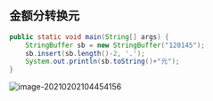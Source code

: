 ##  金额分转换元

```java
public static void main(String[] args) {
    StringBuffer sb = new StringBuffer("120145");
    sb.insert(sb.length()-2, '.');
    System.out.println(sb.toString()+"元");
}
```

![image-20210202104454156](C:%5CUsers%5CAdministrator%5CDesktop%5C%E5%AD%A6%E4%B9%A0%E6%96%87%E6%A1%A3%5Cmd%5C%E5%9B%BE%E7%89%87%5Cimage-20210202104454156.png)